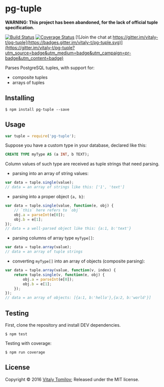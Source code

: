 pg-tuple
========

**WARNING: This project has been abandoned, for the lack of official tuple specification.**

[![Build Status](https://travis-ci.org/vitaly-t/pg-tuple.svg?branch=master)](https://travis-ci.org/vitaly-t/pg-tuple)
[![Coverage Status](https://coveralls.io/repos/github/vitaly-t/pg-tuple/badge.svg?branch=master)](https://coveralls.io/github/vitaly-t/pg-tuple?branch=master)
[![Join the chat at https://gitter.im/vitaly-t/pg-tuple](https://badges.gitter.im/vitaly-t/pg-tuple.svg)](https://gitter.im/vitaly-t/pg-tuple?utm_source=badge&utm_medium=badge&utm_campaign=pr-badge&utm_content=badge)

Parses PostgreSQL tuples, with support for:

* composite tuples
* arrays of tuples

## Installing

```
$ npm install pg-tuple --save
```

## Usage

```js
var tuple = require('pg-tuple');
```

Suppose you have a custom type in your database, declared like this:

```sql
CREATE TYPE myType AS (a INT, b TEXT);
```

Column values of such type are received as tuple strings that need parsing.

* parsing into an array of string values:

```js
var data = tuple.single(value);
// data = an array of strings like this: ['1', 'text'] 
```

* parsing into a proper object `{a, b}`:

```js
var data = tuple.single(value, function(e, obj) {
    // `this` here refers to `obj`
    obj.a = parseInt(e[0]);
    obj.b = e[1];
});
// data = a well-parsed object like this: {a:1, b:'text'}
```

* parsing columns of array type `myType[]`:   

```js
var data = tuple.array(value);
// data = an array of tuple strings
```

* converting `myType[]` into an array of objects (composite parsing):

```js
var data = tuple.array(value, function(v, index) {
    return tuple.single(v, function(e, obj) {
        obj.a = parseInt(e[0]);
        obj.b = e[1];
    });
});
// data = an array of objects: [{a:1, b:'hello'},{a:2, b:'world'}]
```

## Testing

First, clone the repository and install DEV dependencies.

```
$ npm test
```

Testing with coverage:
```
$ npm run coverage
```

## License

Copyright © 2016 [Vitaly Tomilov](https://github.com/vitaly-t);
Released under the MIT license.

